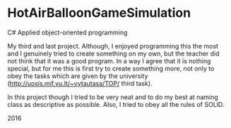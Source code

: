 # HotAirBalloonGameSimulation
C# Applied object-oriented programming


My third and last project. Although, I enjoyed programming this the most and I genuinely tried to create something on my own, but the teacher did not think that it was a good program. In a way I agree that it is nothing special, but for me this is first try to create something more, not only to obey the tasks which are given by the university (http://uosis.mif.vu.lt/~vytautasa/TOP/ third task).

In this project though I tried to be very neat and to do my best at naming class as descriptive as possible. Also, I tried to obey all the rules of SOLID.

2016
